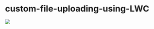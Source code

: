 # custom-file-uploading-using-LWC

<img src="http://sfdcpathshala.com/wp-content/uploads/2022/03/cusomfile.jpg" />
